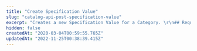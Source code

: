 ```yaml
---
title: "Create Specification Value"
slug: "catalog-api-post-specification-value"
excerpt: "Creates a new Specification Value for a Category. \r\n## Request body example\r\n\r\n```json\r\n{\r\n    \"FieldId\": 193,\r\n    \"Name\": \"Metal\",\r\n    \"IsActive\": true,\r\n    \"Position\": 1\r\n  }\r\n```\r\n\r\n## Response body example\r\n\r\n```json\r\n{\r\n  \"FieldValueId\": 360,\r\n  \"FieldId\": 193,\r\n  \"Name\": \"Metal\",\r\n  \"Text\": null,\r\n  \"IsActive\": true,\r\n  \"Position\": 1\r\n}\r\n```"
hidden: false
createdAt: "2020-03-04T00:59:55.765Z"
updatedAt: "2022-11-25T00:38:39.415Z"
---
```


